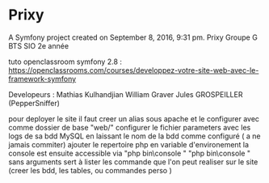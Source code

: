 Prixy
=====

A Symfony project created on September 8, 2016, 9:31 pm.
Prixy Groupe G BTS SIO 2e année

tuto openclassroom symfony 2.8 :
https://openclassrooms.com/courses/developpez-votre-site-web-avec-le-framework-symfony

Developeurs : 
Mathias Kulhandjian
William Graver
Jules GROSPEILLER (PepperSniffer)

pour deployer le site il faut 
creer un alias sous apache et le configurer avec comme dossier de base "web/" 
configurer le fichier parameters avec les logs de sa bdd MySQL en laissant le nom de la bdd comme configuré ( a ne jamais commiter)
ajouter le repertoire php en variable d'environement 
la console est ensuite accessible via "php bin\console <options de commande>"
"php bin\console " sans arguments sert à lister les commande que l'on peut realiser sur le site (creer les bdd, les tables, ou commandes perso )
